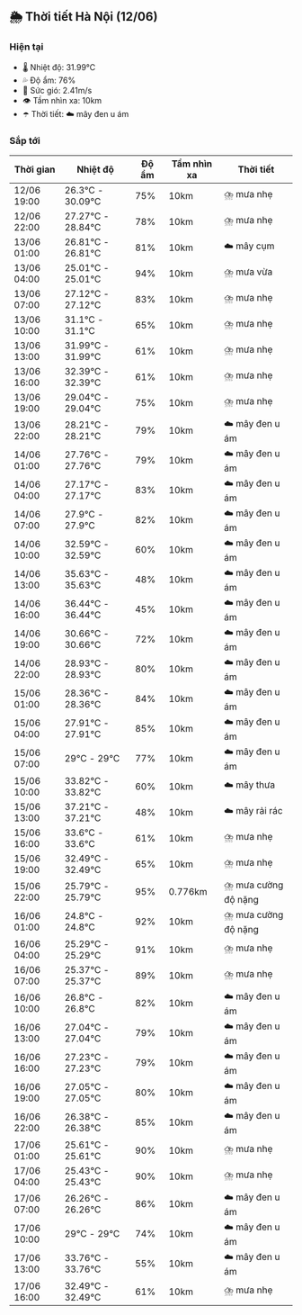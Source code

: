 ## 🌦️ Thời tiết Hà Nội (12/06)

### Hiện tại

- 🌡️ Nhiệt độ: 31.99℃
- 💦 Độ ẩm: 76%
- 💨 Sức gió: 2.41m/s
- 👁️ Tầm nhìn xa: 10km
- ☂️ Thời tiết: ☁️ mây đen u ám

### Sắp tới

| Thời gian | Nhiệt độ | Độ ẩm | Tầm nhìn xa | Thời tiết |
| --- | --- | --- | --- | --- |
| 12/06 19:00 | 26.3℃ - 30.09℃ | 75% | 10km | ⛈️ mưa nhẹ |
| 12/06 22:00 | 27.27℃ - 28.84℃ | 78% | 10km | ⛈️ mưa nhẹ |
| 13/06 01:00 | 26.81℃ - 26.81℃ | 81% | 10km | ☁️ mây cụm |
| 13/06 04:00 | 25.01℃ - 25.01℃ | 94% | 10km | ⛈️ mưa vừa |
| 13/06 07:00 | 27.12℃ - 27.12℃ | 83% | 10km | ⛈️ mưa nhẹ |
| 13/06 10:00 | 31.1℃ - 31.1℃ | 65% | 10km | ⛈️ mưa nhẹ |
| 13/06 13:00 | 31.99℃ - 31.99℃ | 61% | 10km | ⛈️ mưa nhẹ |
| 13/06 16:00 | 32.39℃ - 32.39℃ | 61% | 10km | ⛈️ mưa nhẹ |
| 13/06 19:00 | 29.04℃ - 29.04℃ | 75% | 10km | ⛈️ mưa nhẹ |
| 13/06 22:00 | 28.21℃ - 28.21℃ | 79% | 10km | ☁️ mây đen u ám |
| 14/06 01:00 | 27.76℃ - 27.76℃ | 79% | 10km | ☁️ mây đen u ám |
| 14/06 04:00 | 27.17℃ - 27.17℃ | 83% | 10km | ☁️ mây đen u ám |
| 14/06 07:00 | 27.9℃ - 27.9℃ | 82% | 10km | ☁️ mây đen u ám |
| 14/06 10:00 | 32.59℃ - 32.59℃ | 60% | 10km | ☁️ mây đen u ám |
| 14/06 13:00 | 35.63℃ - 35.63℃ | 48% | 10km | ☁️ mây đen u ám |
| 14/06 16:00 | 36.44℃ - 36.44℃ | 45% | 10km | ☁️ mây đen u ám |
| 14/06 19:00 | 30.66℃ - 30.66℃ | 72% | 10km | ☁️ mây đen u ám |
| 14/06 22:00 | 28.93℃ - 28.93℃ | 80% | 10km | ☁️ mây đen u ám |
| 15/06 01:00 | 28.36℃ - 28.36℃ | 84% | 10km | ☁️ mây đen u ám |
| 15/06 04:00 | 27.91℃ - 27.91℃ | 85% | 10km | ☁️ mây đen u ám |
| 15/06 07:00 | 29℃ - 29℃ | 77% | 10km | ☁️ mây đen u ám |
| 15/06 10:00 | 33.82℃ - 33.82℃ | 60% | 10km | ☁️ mây thưa |
| 15/06 13:00 | 37.21℃ - 37.21℃ | 48% | 10km | ☁️ mây rải rác |
| 15/06 16:00 | 33.6℃ - 33.6℃ | 61% | 10km | ⛈️ mưa nhẹ |
| 15/06 19:00 | 32.49℃ - 32.49℃ | 65% | 10km | ⛈️ mưa nhẹ |
| 15/06 22:00 | 25.79℃ - 25.79℃ | 95% | 0.776km | ⛈️ mưa cường độ nặng |
| 16/06 01:00 | 24.8℃ - 24.8℃ | 92% | 10km | ⛈️ mưa cường độ nặng |
| 16/06 04:00 | 25.29℃ - 25.29℃ | 91% | 10km | ⛈️ mưa nhẹ |
| 16/06 07:00 | 25.37℃ - 25.37℃ | 89% | 10km | ⛈️ mưa nhẹ |
| 16/06 10:00 | 26.8℃ - 26.8℃ | 82% | 10km | ☁️ mây đen u ám |
| 16/06 13:00 | 27.04℃ - 27.04℃ | 79% | 10km | ☁️ mây đen u ám |
| 16/06 16:00 | 27.23℃ - 27.23℃ | 79% | 10km | ☁️ mây đen u ám |
| 16/06 19:00 | 27.05℃ - 27.05℃ | 80% | 10km | ☁️ mây đen u ám |
| 16/06 22:00 | 26.38℃ - 26.38℃ | 85% | 10km | ☁️ mây đen u ám |
| 17/06 01:00 | 25.61℃ - 25.61℃ | 90% | 10km | ⛈️ mưa nhẹ |
| 17/06 04:00 | 25.43℃ - 25.43℃ | 90% | 10km | ⛈️ mưa nhẹ |
| 17/06 07:00 | 26.26℃ - 26.26℃ | 86% | 10km | ☁️ mây đen u ám |
| 17/06 10:00 | 29℃ - 29℃ | 74% | 10km | ☁️ mây đen u ám |
| 17/06 13:00 | 33.76℃ - 33.76℃ | 55% | 10km | ☁️ mây đen u ám |
| 17/06 16:00 | 32.49℃ - 32.49℃ | 61% | 10km | ⛈️ mưa nhẹ |

